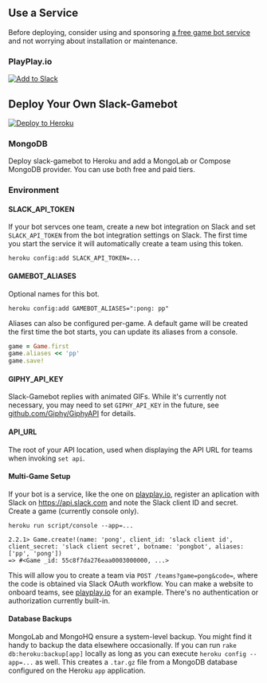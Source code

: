 ## Use a Service

Before deploying, consider using and sponsoring [a free game bot service](https://www.playplay.io) and not worrying about installation or maintenance.

### PlayPlay.io

[![Add to Slack](https://platform.slack-edge.com/img/add_to_slack@2x.png)](https://www.playplay.io)

## Deploy Your Own Slack-Gamebot

[![Deploy to Heroku](https://www.herokucdn.com/deploy/button.png)](https://heroku.com/deploy?template=https://github.com/dblock/slack-gamebot)

### MongoDB

Deploy slack-gamebot to Heroku and add a MongoLab or Compose MongoDB provider. You can use both free and paid tiers.

### Environment

#### SLACK_API_TOKEN

If your bot servces one team, create a new bot integration on Slack and set `SLACK_API_TOKEN` from the bot integration settings on Slack. The first time you start the service it will automatically create a team using this token.

```
heroku config:add SLACK_API_TOKEN=...
```

#### GAMEBOT_ALIASES

Optional names for this bot.

```
heroku config:add GAMEBOT_ALIASES=":pong: pp"
```

Aliases can also be configured per-game. A default game will be created the first time the bot starts, you can update its aliases from a console.

```ruby
game = Game.first
game.aliases << 'pp'
game.save!
```

#### GIPHY_API_KEY

Slack-Gamebot replies with animated GIFs. While it's currently not necessary, you may need to set `GIPHY_API_KEY` in the future, see [github.com/Giphy/GiphyAPI](https://github.com/Giphy/GiphyAPI) for details.

#### API_URL

The root of your API location, used when displaying the API URL for teams when invoking `set api`.

#### Multi-Game Setup

If your bot is a service, like the one on [playplay.io](https://www.playplay.io), register an aplication with Slack on https://api.slack.com and note the Slack client ID and secret. Create a game (currently console only).

```
heroku run script/console --app=...

2.2.1> Game.create!(name: 'pong', client_id: 'slack client id', client_secret: 'slack client secret', botname: 'pongbot', aliases: ['pp', 'pong'])
=> #<Game _id: 55c8f7da276eaa0003000000, ...>
```

This will allow you to create a team via `POST /teams?game=pong&code=`, where the code is obtained via Slack OAuth workflow. You can make a website to onboard teams, see [playplay.io](https://github.com/playplayio/playplay.io) for an example. There's no authentication or authorization currently built-in.

#### Database Backups

MongoLab and MongoHQ ensure a system-level backup. You might find it handy to backup the data elsewhere occasionally. If you can run `rake db:heroku:backup[app]` locally as long as you can execute `heroku config --app=...` as well. This creates a `.tar.gz` file from a MongoDB database configured on the Heroku `app` application.
